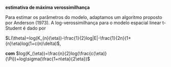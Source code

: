 **estimativa de máxima verossimilhança**

  Para estimar os parâmetros do modelo, adaptamos um algoritmo proposto por Anderson (1973).
A log-verossimilhança para o modelo espacial linear t-Student é dado por

   $L(\theta)=log(K_{n}(\eta))-\frac{1}{2}log|E|-\frac{1}{2n}(1+{n}\eta)log(1+c(n)\delta)$,

   **com** $log(K_(\eta))=\frac{n}{2}log(\frac{c(\eta)}{\Pi})+log\sigma(\frac{1+n\eta}{2\eta})$
